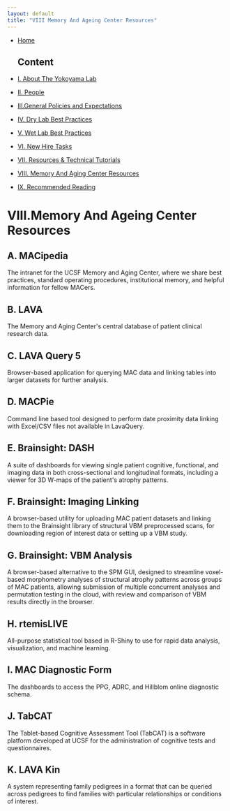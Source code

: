 ```yaml
---
layout: default
title: "VIII Memory And Ageing Center Resources"
---
```


- [Home](index.md)

  ## Content
- [I. About The Yokoyama Lab](I_About_The_Yokoyama_Lab.md)
- [II. People](II_People.md)
- [III.General Policies and Expectations](III_General_Policies_and_Expectations.md)
- [IV. Dry Lab Best Practices](IV_Dry_Lab_Best_Practices.md)
- [V. Wet Lab Best Practices](V_Wet_Lab_Best_Practices.md)
- [VI. New Hire Tasks](VI_New_Hire_Tasks.md)
- [VII. Resources & Technical Tutorials](VII_Resources_&_Technical_Tutorials.md)
- [VIII. Memory And Aging Center Resources](VIII_Memory_And_Aging_Center_Resources.md)
- [IX. Recommended Reading](IX_Recommended_Reading.md)
  
# VIII.Memory And Ageing Center Resources

## A. MACipedia
The intranet for the UCSF Memory and Aging Center, where we share best practices, standard operating procedures, institutional memory, and helpful information for fellow MACers.

## B. LAVA
The Memory and Aging Center's central database of patient clinical research data.

## C. LAVA Query 5
Browser-based application for querying MAC data and linking tables into larger datasets for further analysis.

## D. MACPie
Command line based tool designed to perform date proximity data linking with Excel/CSV files not available in LavaQuery.

## E. Brainsight: DASH
A suite of dashboards for viewing single patient cognitive, functional, and imaging data in both cross-sectional and longitudinal formats, including a viewer for 3D W-maps of the patient's atrophy patterns.

## F. Brainsight: Imaging Linking
A browser-based utility for uploading MAC patient datasets and linking them to the Brainsight library of structural VBM preprocessed scans, for downloading region of interest data or setting up a VBM study.

## G. Brainsight: VBM Analysis
A browser-based alternative to the SPM GUI, designed to streamline voxel-based morphometry analyses of structural atrophy patterns across groups of MAC patients, allowing submission of multiple concurrent analyses and permutation testing in the cloud, with review and comparison of VBM results directly in the browser.

## H. rtemisLIVE
All-purpose statistical tool based in R-Shiny to use for rapid data analysis, visualization, and machine learning.

## I. MAC Diagnostic Form
The dashboards to access the PPG, ADRC, and Hillblom online diagnostic schema.

## J. TabCAT
The Tablet-based Cognitive Assessment Tool (TabCAT) is a software platform developed at UCSF for the administration of cognitive tests and questionnaires.

## K. LAVA Kin
A system representing family pedigrees in a format that can be queried across pedigrees to find families with particular relationships or conditions of interest.
